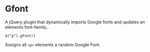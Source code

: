 Gfont
=====

A jQuery plugin that dynamically imports Google fonts and updates an elements font-family..  

`$("p").gFont()`  

Assigns all `<p>` elements a random Google Font.
